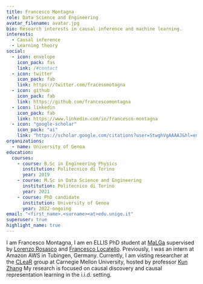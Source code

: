 ```yaml
---
title: Francesco Montagna
role: Data Science and Engineering
avatar_filename: avatar.jpg
bio: Research interests in causal inference and machine learning.
interests:
  - Causal inference
  - Learning theory
social:
  - icon: envelope
    icon_pack: fas
    link: /#contact
  - icon: twitter
    icon_pack: fab
    link: https://twitter.com/fracesomotagna
  - icon: github
    icon_pack: fab
    link: https://github.com/francescomontagna
  - icon: linkedin
    icon_pack: fab
    link: https://www.linkedin.com/in/francesco-montagna
  - icon: "google-scholar"
    icon_pack: "ai"
    link: "https://scholar.google.com/citations?user=StwghVgAAAAJ&hl=en"
organizations:
  - name: University of Genoa
education:
  courses:
    - course: B.Sc in Engineering Physics
      institution: Politecnico di Torino
      year: 2019
    - course: M.Sc in Data Science and Engineering
      institution: Politecnico di Torino
      year: 2021
    - course: PhD candidate
      institution: University of Genoa
      year: 2022-ongoing
email: "<first_name>.<surname><at>edu.unige.it"
superuser: true
highlight_name: true
---
```


I am Francesco Montagna, I am en ELLIS PhD student at [MaLGa](https://ml.unige.it/) supervised by [Lorenzo Rosasco](http://web.mit.edu/lrosasco/www/) and [Francesco Locatello](https://www.francescolocatello.com/). Previously, I was an intern at Amazon AWS in Tubingen, Germany. Currently, I am visting researcher at the [CLeaR](https://www.cmu.edu/dietrich/causality/) group at Carnegie Mellon University, hosted by professor [Kun Zhang](https://www.andrew.cmu.edu/user/kunz1/)
My research is focused on causal discovery and causal representation learning in the i.i.d. setting.
